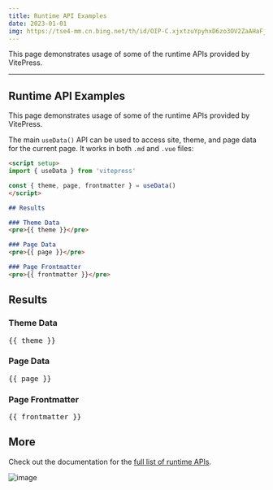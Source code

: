 ```yaml
---
title: Runtime API Examples
date: 2023-01-01
img: https://tse4-mm.cn.bing.net/th/id/OIP-C.xjxtzuYpyhxD6zo3OV2ZaAHaFj?pid=ImgDet&rs=1
---
```


This page demonstrates usage of some of the runtime APIs provided by VitePress.

---

## Runtime API Examples

This page demonstrates usage of some of the runtime APIs provided by VitePress.

The main `useData()` API can be used to access site, theme, and page data for the current page. It works in both `.md` and `.vue` files:

```md
<script setup>
import { useData } from 'vitepress'

const { theme, page, frontmatter } = useData()
</script>

## Results

### Theme Data
<pre>{{ theme }}</pre>

### Page Data
<pre>{{ page }}</pre>

### Page Frontmatter
<pre>{{ frontmatter }}</pre>
```

<script setup>
import { useData } from 'vitepress'

const { site, theme, page, frontmatter } = useData()
</script>

## Results

### Theme Data
<pre>{{ theme }}</pre>

### Page Data
<pre>{{ page }}</pre>

### Page Frontmatter
<pre>{{ frontmatter }}</pre>

## More

Check out the documentation for the [full list of runtime APIs](https://vitepress.dev/reference/runtime-api#usedata).

![image](https://tse4-mm.cn.bing.net/th/id/OIP-C.xjxtzuYpyhxD6zo3OV2ZaAHaFj?pid=ImgDet&rs=1)